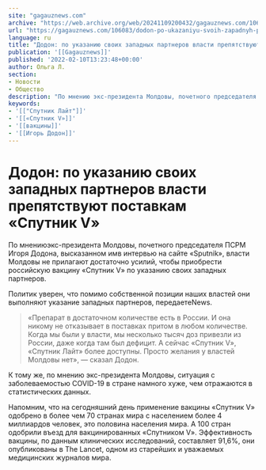 ```yaml
---
site: "gagauznews.com"
archive: "https://web.archive.org/web/20241109200432/gagauznews.com/106083/dodon-po-ukazaniyu-svoih-zapadnyh-partnerov-vlasti-prepyatstvuyut-postavkam-sputnik-v.html"
url: "https://gagauznews.com/106083/dodon-po-ukazaniyu-svoih-zapadnyh-partnerov-vlasti-prepyatstvuyut-postavkam-sputnik-v.html"
language: ru
title: "Додон: по указанию своих западных партнеров власти препятствуют поставкам «Спутник V»"
publication: '[[Gagauznews]]'
published: '2022-02-10T13:23:48+00:00'
author: Ольга Л.
section:
- Новости
- Общество
description: "По мнению экс-президента Молдовы, почетного председателя ПСРМ Игоря Додона, высказанном им в интервью на сайте «Sputnik», власти Молдовы не прилагают достаточно усилий, чтобы приобрести российскую вакцину «Спутник V» по указанию своих западных партнеров. Политик уверен, что помимо собственной позиции наших властей они выполняют указание западных партнеров, передает eNews. «Препарат в достаточном количестве есть в России. И она никому не отказывает в поставках притом в любом количестве. Когда мы были у власти, мы несколько тысяч доз привезли из России, даже когда там был дефицит. А сейчас «Спутник V», «Спутник Лайт» более доступны. Просто желания у властей Молдовы нет», — сказал Додон. К тому […]"
keywords:
- '[["Спутник Лайт"]]'
- '[[«Спутник V»]]'
- '[[вакцины]]'
- '[[Игорь Додон]]'
---
```


# Додон: по указанию своих западных партнеров власти препятствуют поставкам «Спутник V»

По мнениюэкс-президента Молдовы, почетного председателя ПСРМ Игоря Додона, высказанном имв интервью на сайте «Sputnik», власти Молдовы не прилагают достаточно усилий, чтобы приобрести российскую вакцину «Спутник V» по указанию своих западных партнеров.

Политик уверен, что помимо собственной позиции наших властей они выполняют указание западных партнеров, передаетeNews.

> «Препарат в достаточном количестве есть в России. И она никому не отказывает в поставках притом в любом количестве. Когда мы были у власти, мы несколько тысяч доз привезли из России, даже когда там был дефицит. А сейчас «Спутник V», «Спутник Лайт» более доступны. Просто желания у властей Молдовы нет», — сказал Додон.

К тому же, по мнению экс-президента Молдовы, ситуация с заболеваемостью COVID-19 в стране намного хуже, чем отражаются в статистических данных.

Напомним, что на сегодняшний день применение вакцины «Спутник V» одобрено в более чем 70 странах мира с населением более 4 миллиардов человек, это половина населения мира. А 100 стран одобрили въезд для вакцинированных «Спутником V». Эффективность вакцины, по данным клинических исследований, составляет 91,6%, они опубликованы в The Lancet, одном из старейших и уважаемых медицинских журналов мира.